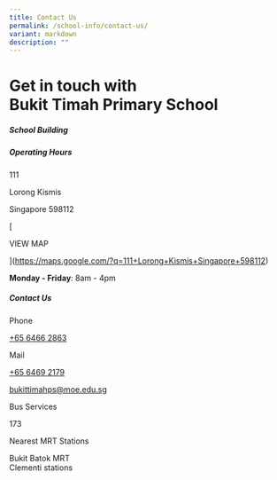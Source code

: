 ```yaml
---
title: Contact Us
permalink: /school-info/contact-us/
variant: markdown
description: ""
---
```

Get in touch with  
Bukit Timah Primary School
==============================================

##### **School Building**

##### **Operating Hours**

111

Lorong Kismis

Singapore 598112

[

VIEW MAP

](https://maps.google.com/?q=111+Lorong+Kismis+Singapore+598112)

**Monday - Friday**: 8am - 4pm  

##### **Contact Us**

Phone

[+65 6466 2863](tel:+6564662863)

[](mailto:)

Mail

[+65 6469 2179](tel:+6564692179)

[bukittimahps@moe.edu.sg](mailto:bukittimahps@moe.edu.sg)

Bus Services

[](tel:)

[](mailto:)

173

Nearest MRT Stations

[](tel:)

[](mailto:)

Bukit Batok MRT  
Clementi stations